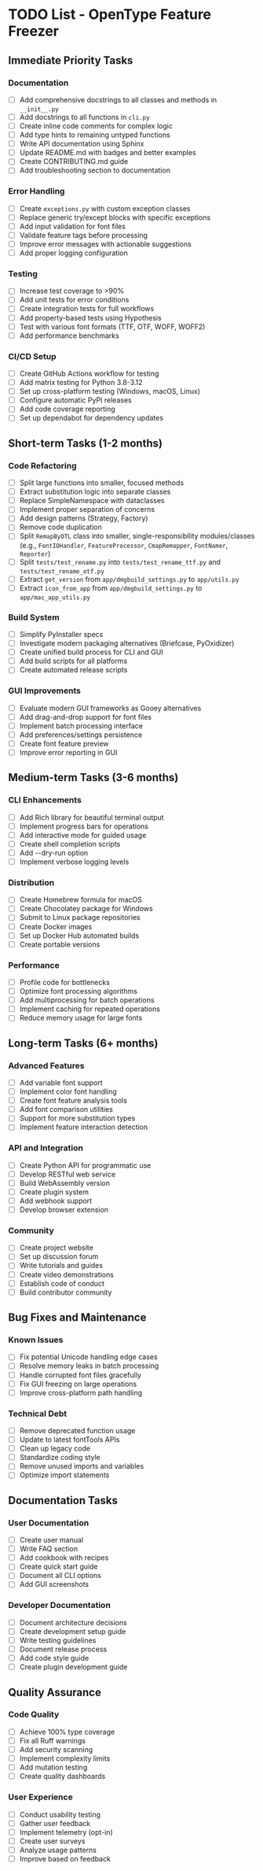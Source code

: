 # TODO List - OpenType Feature Freezer

## Immediate Priority Tasks

### Documentation
- [ ] Add comprehensive docstrings to all classes and methods in `__init__.py`
- [ ] Add docstrings to all functions in `cli.py`
- [ ] Create inline code comments for complex logic
- [ ] Add type hints to remaining untyped functions
- [ ] Write API documentation using Sphinx
- [ ] Update README.md with badges and better examples
- [ ] Create CONTRIBUTING.md guide
- [ ] Add troubleshooting section to documentation

### Error Handling
- [ ] Create `exceptions.py` with custom exception classes
- [ ] Replace generic try/except blocks with specific exceptions
- [ ] Add input validation for font files
- [ ] Validate feature tags before processing
- [ ] Improve error messages with actionable suggestions
- [ ] Add proper logging configuration

### Testing
- [ ] Increase test coverage to >90%
- [ ] Add unit tests for error conditions
- [ ] Create integration tests for full workflows
- [ ] Add property-based tests using Hypothesis
- [ ] Test with various font formats (TTF, OTF, WOFF, WOFF2)
- [ ] Add performance benchmarks

### CI/CD Setup
- [ ] Create GitHub Actions workflow for testing
- [ ] Add matrix testing for Python 3.8-3.12
- [ ] Set up cross-platform testing (Windows, macOS, Linux)
- [ ] Configure automatic PyPI releases
- [ ] Add code coverage reporting
- [ ] Set up dependabot for dependency updates

## Short-term Tasks (1-2 months)

### Code Refactoring
- [ ] Split large functions into smaller, focused methods
- [ ] Extract substitution logic into separate classes
- [ ] Replace SimpleNamespace with dataclasses
- [ ] Implement proper separation of concerns
- [ ] Add design patterns (Strategy, Factory)
- [ ] Remove code duplication
- [ ] Split `RemapByOTL` class into smaller, single-responsibility modules/classes (e.g., `FontIOHandler`, `FeatureProcessor`, `CmapRemapper`, `FontNamer`, `Reporter`)
- [ ] Split `tests/test_rename.py` into `tests/test_rename_ttf.py` and `tests/test_rename_otf.py`
- [ ] Extract `get_version` from `app/dmgbuild_settings.py` to `app/utils.py`
- [ ] Extract `icon_from_app` from `app/dmgbuild_settings.py` to `app/mac_app_utils.py`

### Build System
- [ ] Simplify PyInstaller specs
- [ ] Investigate modern packaging alternatives (Briefcase, PyOxidizer)
- [ ] Create unified build process for CLI and GUI
- [ ] Add build scripts for all platforms
- [ ] Create automated release scripts

### GUI Improvements
- [ ] Evaluate modern GUI frameworks as Gooey alternatives
- [ ] Add drag-and-drop support for font files
- [ ] Implement batch processing interface
- [ ] Add preferences/settings persistence
- [ ] Create font feature preview
- [ ] Improve error reporting in GUI

## Medium-term Tasks (3-6 months)

### CLI Enhancements
- [ ] Add Rich library for beautiful terminal output
- [ ] Implement progress bars for operations
- [ ] Add interactive mode for guided usage
- [ ] Create shell completion scripts
- [ ] Add --dry-run option
- [ ] Implement verbose logging levels

### Distribution
- [ ] Create Homebrew formula for macOS
- [ ] Create Chocolatey package for Windows
- [ ] Submit to Linux package repositories
- [ ] Create Docker images
- [ ] Set up Docker Hub automated builds
- [ ] Create portable versions

### Performance
- [ ] Profile code for bottlenecks
- [ ] Optimize font processing algorithms
- [ ] Add multiprocessing for batch operations
- [ ] Implement caching for repeated operations
- [ ] Reduce memory usage for large fonts

## Long-term Tasks (6+ months)

### Advanced Features
- [ ] Add variable font support
- [ ] Implement color font handling
- [ ] Create font feature analysis tools
- [ ] Add font comparison utilities
- [ ] Support for more substitution types
- [ ] Implement feature interaction detection

### API and Integration
- [ ] Create Python API for programmatic use
- [ ] Develop RESTful web service
- [ ] Build WebAssembly version
- [ ] Create plugin system
- [ ] Add webhook support
- [ ] Develop browser extension

### Community
- [ ] Create project website
- [ ] Set up discussion forum
- [ ] Write tutorials and guides
- [ ] Create video demonstrations
- [ ] Establish code of conduct
- [ ] Build contributor community

## Bug Fixes and Maintenance

### Known Issues
- [ ] Fix potential Unicode handling edge cases
- [ ] Resolve memory leaks in batch processing
- [ ] Handle corrupted font files gracefully
- [ ] Fix GUI freezing on large operations
- [ ] Improve cross-platform path handling

### Technical Debt
- [ ] Remove deprecated function usage
- [ ] Update to latest fontTools APIs
- [ ] Clean up legacy code
- [ ] Standardize coding style
- [ ] Remove unused imports and variables
- [ ] Optimize import statements

## Documentation Tasks

### User Documentation
- [ ] Create user manual
- [ ] Write FAQ section
- [ ] Add cookbook with recipes
- [ ] Create quick start guide
- [ ] Document all CLI options
- [ ] Add GUI screenshots

### Developer Documentation
- [ ] Document architecture decisions
- [ ] Create development setup guide
- [ ] Write testing guidelines
- [ ] Document release process
- [ ] Add code style guide
- [ ] Create plugin development guide

## Quality Assurance

### Code Quality
- [ ] Achieve 100% type coverage
- [ ] Fix all Ruff warnings
- [ ] Add security scanning
- [ ] Implement complexity limits
- [ ] Add mutation testing
- [ ] Create quality dashboards

### User Experience
- [ ] Conduct usability testing
- [ ] Gather user feedback
- [ ] Implement telemetry (opt-in)
- [ ] Create user surveys
- [ ] Analyze usage patterns
- [ ] Improve based on feedback